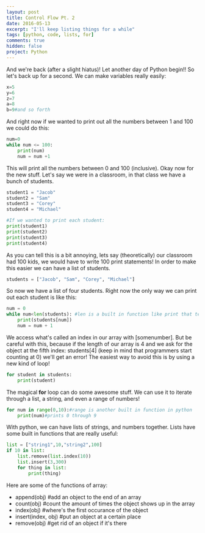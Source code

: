 ```yaml
---
layout: post
title: Control Flow Pt. 2
date: 2016-05-13
excerpt: "I'll keep listing things for a while"
tags: [python, code, lists, for]
comments: true
hidden: false
project: Python
---
```


And we're back (after a slight hiatus)! Let another day of Python begin!!
So let's back up for a second. We can make variables really easily:

~~~ python
x=5
y=6
z=7
a=8
b=9#and so forth
~~~

And right now if we wanted to print out all the numbers between 1 and 100 we could do this:

~~~ python
num=0
while num <= 100:
    print(num)
    num = num +1
~~~

This will print all the numbers between 0 and 100 (inclusive). Okay now for the new stuff. Let's say we were in a classroom, in that class we have a bunch of students.

~~~ python
student1 = "Jacob"
student2 = "Sam"
student3 = "Corey"
student4 = "Michael"

#If we wanted to print each student:
print(student1)
print(student2)
print(student3)
print(student4)
~~~

As you can tell this is a bit annoying, lets say (theoretically) our classroom had 100 kids, we would have to write 100 print statements! In order to make this easier we can have a list of students.

~~~ python
students = ["Jacob", "Sam", "Corey", "Michael"]
~~~

So now we have a list of four students. Right now the only way we can print out each student is like this:


~~~ python
num = 0
while num<len(students): #len is a built in function like print that tells us how long something is, it could be an array, a string, etc.
    print(students[num])
    num = num + 1
~~~

We access what's called an index in our array with [somenumber]. But be careful with this, because if the length of our array is 4 and we ask for the object at the fifth index: students[4] (keep in mind that programmers start counting at 0) we'll get an error! The easiest way to avoid this is by using a new kind of loop!

~~~ python
for student in students:
    print(student)
~~~

The magical **for** loop can do some awesome stuff. We can use it to iterate through a list, a string, and even a range of numbers!

~~~ python
for num in range(0,10):#range is another built in function in python
    print(num)#prints 0 through 9
~~~

With python, we can have lists of strings, and numbers together. Lists have some built in functions that are really useful:

~~~ python
list = ["string1",10,"string2",100]
if 10 in list:
    list.remove(list.index(10))
    list.insert(3,300)
    for thing in list:
        print(thing)

~~~

Here are some of the functions of array:

* append(obj) #add an object to the end of an array
* count(obj) #count the amount of times the object shows up in the array
* index(obj) #where's the first occurance of the object
* insert(index, obj) #put an object at a certain place
* remove(obj) #get rid of an object if it's there




